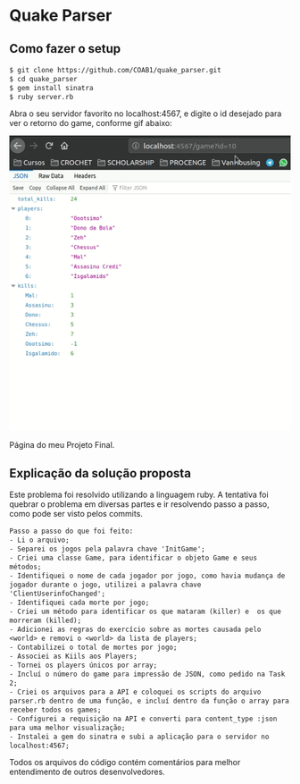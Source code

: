 # Quake Parser

## Como fazer o setup

``` 
$ git clone https://github.com/COAB1/quake_parser.git
$ cd quake_parser
$ gem install sinatra
$ ruby server.rb
```
Abra o seu servidor favorito no localhost:4567, e digite o id desejado para ver o retorno do game, conforme gif abaixo:

![quake_parser](https://github.com/COAB1/quake_parser/blob/master/quake_parser.gif)

Página do meu Projeto Final.

## Explicação da solução proposta

Este problema foi resolvido utilizando a linguagem ruby. A tentativa foi quebrar o problema em diversas partes e ir resolvendo passo a passo, como pode ser visto pelos commits.

	Passo a passo do que foi feito:
	- Li o arquivo;
	- Separei os jogos pela palavra chave 'InitGame';
	- Criei uma classe Game, para identificar o objeto Game e seus métodos;
	- Identifiquei o nome de cada jogador por jogo, como havia mudança de jogador durante o jogo, utilizei a palavra chave 'ClientUserinfoChanged';
	- Identifiquei cada morte por jogo;
	- Criei um método para identificar os que mataram (killer) e  os que morreram (killed);
	- Adicionei as regras do exercício sobre as mortes causada pelo <world> e removi o <world> da lista de players;
	- Contabilizei o total de mortes por jogo;
	- Associei as Kiils aos Players;
	- Tornei os players únicos por array;
	- Incluí o número do game para impressão de JSON, como pedido na Task 2;
	- Criei os arquivos para a API e coloquei os scripts do arquivo parser.rb dentro de uma função, e incluí dentro da função o array para receber todos os games;
	- Configurei a requisição na API e converti para content_type :json para uma melhor visualização;
	- Instalei a gem do sinatra e subi a aplicação para o servidor no localhost:4567;

Todos os arquivos do código contém comentários para melhor entendimento de outros desenvolvedores.